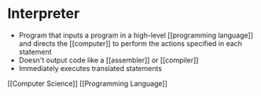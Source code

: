 # Interpreter

- Program that inputs a program in a high-level [[programming language]] and directs the [[computer]] to perform the actions specified in each statement
- Doesn't output code like a [[assembler]] or [[compiler]]
- Immediately executes translated statements

[[Computer Science]] [[Programming Language]]

